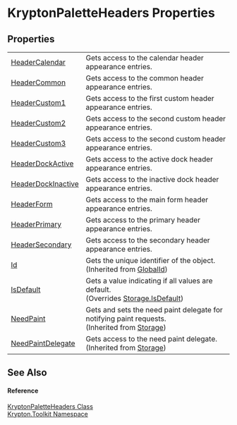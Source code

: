 # KryptonPaletteHeaders Properties




## Properties
<table>
<tr>
<td><a href="7530cf96-1509-1b39-fb81-3441cf40a667.md">HeaderCalendar</a></td>
<td>Gets access to the calendar header appearance entries.</td></tr>
<tr>
<td><a href="e8425d68-77b8-6d34-350a-89fca6a1a990.md">HeaderCommon</a></td>
<td>Gets access to the common header appearance entries.</td></tr>
<tr>
<td><a href="64ba404b-733e-4e12-3d3c-eb453b2f6ee6.md">HeaderCustom1</a></td>
<td>Gets access to the first custom header appearance entries.</td></tr>
<tr>
<td><a href="4d4e61b7-c25a-819e-27ab-d5231d9cc90f.md">HeaderCustom2</a></td>
<td>Gets access to the second custom header appearance entries.</td></tr>
<tr>
<td><a href="1693c1fe-8046-8f3d-461c-547c36198f40.md">HeaderCustom3</a></td>
<td>Gets access to the second custom header appearance entries.</td></tr>
<tr>
<td><a href="b44f5e6d-080b-5371-923d-437c899c0cdb.md">HeaderDockActive</a></td>
<td>Gets access to the active dock header appearance entries.</td></tr>
<tr>
<td><a href="16498000-6359-601f-a0a5-9d007ff9ba26.md">HeaderDockInactive</a></td>
<td>Gets access to the inactive dock header appearance entries.</td></tr>
<tr>
<td><a href="7322afc8-5a0f-0200-5337-feb1cfe4ea7b.md">HeaderForm</a></td>
<td>Gets access to the main form header appearance entries.</td></tr>
<tr>
<td><a href="bf8802e4-08c2-12a6-4970-b2d4cfc3676b.md">HeaderPrimary</a></td>
<td>Gets access to the primary header appearance entries.</td></tr>
<tr>
<td><a href="04a52955-cd0f-a526-a7d6-86eaa80a132a.md">HeaderSecondary</a></td>
<td>Gets access to the secondary header appearance entries.</td></tr>
<tr>
<td><a href="71a6846f-bfb6-fb58-b361-6b43ae0583a8.md">Id</a></td>
<td>Gets the unique identifier of the object.<br />(Inherited from <a href="9ef2ca3a-e03e-8927-105a-2f9a6fbdf849.md">GlobalId</a>)</td></tr>
<tr>
<td><a href="b26b85cb-6bf3-71af-7ab1-5ce1018ceb2d.md">IsDefault</a></td>
<td>Gets a value indicating if all values are default.<br />(Overrides <a href="bbc0e831-9474-3bce-65dc-0625d793d8c1.md">Storage.IsDefault</a>)</td></tr>
<tr>
<td><a href="097a0f47-e60c-4bf7-802c-8391c6d8feff.md">NeedPaint</a></td>
<td>Gets and sets the need paint delegate for notifying paint requests.<br />(Inherited from <a href="8406cf55-79a3-e579-4094-be084e489431.md">Storage</a>)</td></tr>
<tr>
<td><a href="879ca7f2-32c5-8581-44f2-c7aee6491db2.md">NeedPaintDelegate</a></td>
<td>Gets access to the need paint delegate.<br />(Inherited from <a href="8406cf55-79a3-e579-4094-be084e489431.md">Storage</a>)</td></tr>
</table>

## See Also


#### Reference
<a href="cc60a687-6bd5-e3d7-2b2a-4dda8a2ca1c9.md">KryptonPaletteHeaders Class</a>  
<a href="79d2eac2-21f4-54ff-7552-b20c33c30600.md">Krypton.Toolkit Namespace</a>  
